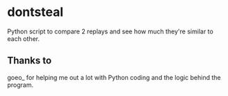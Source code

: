 # dontsteal
Python script to compare 2 replays and see how much they're similar to each other.

## Thanks to
goeo_ for helping me out a lot with Python coding and the logic behind the program.
